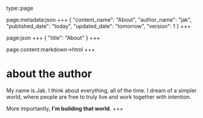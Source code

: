 type::page

page.metadata:json
+++
{
    "content_name": "About",
    "author_name": "jak",
    "published_date": "today",
    "updated_date": "tomorrow",
    "version": 1
}
+++

page:json
+++
{
    "title": "About"
}
+++

page.content:markdown->html
+++
# about the author

My name is Jak. I think about everything, all of the time. I dream of a simpler world, where people
are free to truly live and work together with intention.

More importantly, **I'm building that world.**
+++